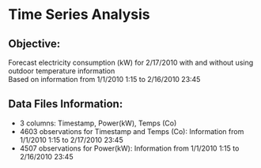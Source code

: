 # Time Series Analysis  
## Objective:
Forecast electricity consumption (kW) for 2/17/2010 with and without using outdoor temperature information  
Based on information from 1/1/2010 1:15 to 2/16/2010 23:45

## Data Files Information:
- 3 columns: Timestamp, Power(kW), Temps (Co)
- 4603 observations for Timestamp and Temps (Co): 
   Information from 1/1/2010 1:15 to 2/17/2010 23:45
- 4507 observations for Power(kW): 
   Information from 1/1/2010 1:15 to 2/16/2010 23:45
